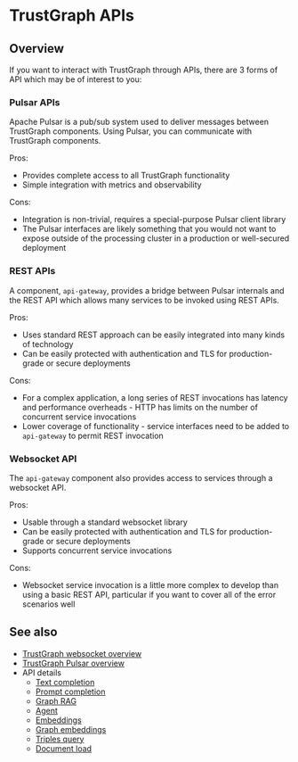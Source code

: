 
# TrustGraph APIs

## Overview

If you want to interact with TrustGraph through APIs, there are 3
forms of API which may be of interest to you:

### Pulsar APIs

Apache Pulsar is a pub/sub system used to deliver messages between TrustGraph
components. Using Pulsar, you can communicate with TrustGraph components.

Pros:
  - Provides complete access to all TrustGraph functionality
  - Simple integration with metrics and observability

Cons:
  - Integration is non-trivial, requires a special-purpose Pulsar client
    library
  - The Pulsar interfaces are likely something that you would not want to
    expose outside of the processing cluster in a production or well-secured
    deployment
    
### REST APIs

A component, `api-gateway`, provides a bridge between Pulsar internals and
the REST API which allows many services to be invoked using REST APIs.

Pros:
  - Uses standard REST approach can be easily integrated into many kinds
    of technology
  - Can be easily protected with authentication and TLS for production-grade
    or secure deployments

Cons:
  - For a complex application, a long series of REST invocations has
    latency and performance overheads - HTTP has limits on the number
    of concurrent service invocations
  - Lower coverage of functionality - service interfaces need to be added to
    `api-gateway` to permit REST invocation

### Websocket API

The `api-gateway` component also provides access to services through a
websocket API.

Pros:
  - Usable through a standard websocket library
  - Can be easily protected with authentication and TLS for production-grade
    or secure deployments
  - Supports concurrent service invocations

Cons:
  - Websocket service invocation is a little more complex to develop than
    using a basic REST API, particular if you want to cover all of the error
    scenarios well

## See also

- [TrustGraph websocket overview](websocket.md)
- [TrustGraph Pulsar overview](pulsar.md)
- API details
  - [Text completion](api-text-completion.md)
  - [Prompt completion](api-prompt.md)
  - [Graph RAG](api-graph-rag.md)
  - [Agent](api-agent.md)
  - [Embeddings](api-embeddings.md)
  - [Graph embeddings](api-graph-embeddings.md)
  - [Triples query](api-triples-query.md)
  - [Document load](api-document-load.md)

